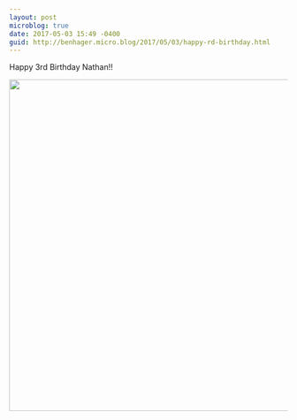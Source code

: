 ```yaml
---
layout: post
microblog: true
date: 2017-05-03 15:49 -0400
guid: http://benhager.micro.blog/2017/05/03/happy-rd-birthday.html
---
```

Happy 3rd Birthday Nathan!!

<img src="http://benhager.micro.blog/uploads/2017/966b99216a.jpg" width="600" height="600" style="height: auto" />

